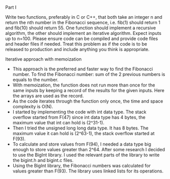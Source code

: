 Part I

Write two functions, preferably in C or C++, that both take an integer n and return the nth number in the Fibonacci sequence, i.e. fib(1) should return 1 and fib(10) should return 55.  One function should implement a recursive algorithm, the other should implement an iterative algorithm.  Expect inputs up to n=100.   Please ensure code can be compiled and provide code files and header files if needed.  Treat this problem as if the code is to be released to production and include anything you think is appropriate.

Iterative approach with memoization
- This approach is the preferred and faster way to find the Fibonacci number. To find the Fibonacci number: sum of the 2 previous numbers is equals to the number.
- With memoization, the function does not run more than once for the same inputs by keeping a record of the results for the given inputs. Here the arrays are used as the record.
- As the code iterates through the function only once, the time and space complexity is O(N).
- I started by implementing the code with int data type. The stack overflow started from F(47) since int data type has 4 bytes, the maximum value that int can hold is (2^31-1).
- Then I tried the unsigned long long data type. It has 8 bytes. The maximum value it can hold is (2^63-1), the stack overflow started at F(93).
- To calculate and store values from F(94), I needed a data type big enough to store values greater than 2^64. After some research I decided to use the BigInt library. I used the relevant parts of the library to write the bigint.h and bigint.c files.
- Using the BigInt library, the Fibonacci numbers was calculated for values greater than F(93). The library uses linked lists for its operations.
